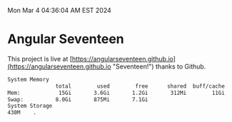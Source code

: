 Mon Mar  4 04:36:04 AM EST 2024

# Angular Seventeen


This project is live at [https://angularseventeen.github.io](https://angularseventeen.github.io "Seventeen!") thanks to Github.

```bash
System Memory
               total        used        free      shared  buff/cache   available
Mem:            15Gi       3.6Gi       1.2Gi       312Mi        11Gi        11Gi
Swap:          8.0Gi       875Mi       7.1Gi
System Storage
430M	.
```
